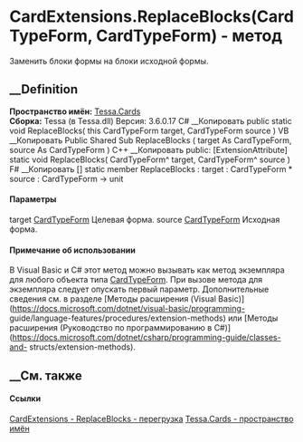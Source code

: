 # CardExtensions.ReplaceBlocks(CardTypeForm, CardTypeForm) - метод
Заменить блоки формы на блоки исходной формы.
## __Definition
 **Пространство имён:** [Tessa.Cards](N_Tessa_Cards.htm)  
 **Сборка:** Tessa (в Tessa.dll) Версия: 3.6.0.17
C# __Копировать
     public static void ReplaceBlocks(
    	this CardTypeForm target,
    	CardTypeForm source
    )
VB __Копировать
    <ExtensionAttribute>
    Public Shared Sub ReplaceBlocks ( 
    	target As CardTypeForm,
    	source As CardTypeForm
    )
C++ __Копировать
     public:
    [ExtensionAttribute]
    static void ReplaceBlocks(
    	CardTypeForm^ target, 
    	CardTypeForm^ source
    )
F# __Копировать
     [<ExtensionAttribute>]
    static member ReplaceBlocks : 
            target : CardTypeForm * 
            source : CardTypeForm -> unit 
#### Параметры
target [CardTypeForm](T_Tessa_Cards_CardTypeForm.htm)
    Целевая форма.
source [CardTypeForm](T_Tessa_Cards_CardTypeForm.htm)
    Исходная форма.
#### Примечание об использовании
В Visual Basic и C# этот метод можно вызывать как метод экземпляра для любого
объекта типа [CardTypeForm](T_Tessa_Cards_CardTypeForm.htm). При вызове метода
для экземпляра следует опускать первый параметр. Дополнительные сведения см. в
разделе [Методы расширения (Visual
Basic)](https://docs.microsoft.com/dotnet/visual-basic/programming-
guide/language-features/procedures/extension-methods) или [Методы расширения
(Руководство по программированию в
C#)](https://docs.microsoft.com/dotnet/csharp/programming-guide/classes-and-
structs/extension-methods).
##  __См. также
#### Ссылки
[CardExtensions - ](T_Tessa_Cards_CardExtensions.htm)
[ReplaceBlocks -
перегрузка](Overload_Tessa_Cards_CardExtensions_ReplaceBlocks.htm)
[Tessa.Cards - пространство имён](N_Tessa_Cards.htm)
